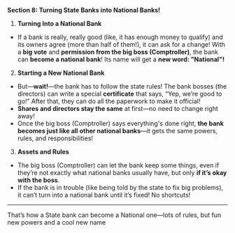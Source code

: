 **Section 8: Turning State Banks into National Banks!**

1. **Turning Into a National Bank**  
  - If a bank is really, really good (like, it has enough money to qualify) and its owners agree (more than half of them!), it can ask for a change! With a **big vote** and **permission from the big boss (Comptroller)**, the bank can **become a national bank**! Its name will get a **new word: "National"!**

2. **Starting a New National Bank**  
  - But—**wait!**—the bank has to follow the state rules! The bank bosses (the directors) can write a special **certificate** that says, “Yep, we’re good to go!” After that, they can do all the paperwork to make it official!  
  - **Shares and directors stay the same** at first—no need to change right away!
  - Once the big boss (Comptroller) says everything's done right, **the bank becomes just like all other national banks**—it gets the same powers, rules, and responsibilities!

3. **Assets and Rules**  
  - The big boss (Comptroller) can let the bank keep some things, even if they’re not exactly what national banks usually have, but only **if it’s okay with the boss**.  
  - If the bank is in trouble (like being told by the state to fix big problems), it can’t turn into a national bank until it’s fixed! No shortcuts!

---

That’s how a State bank can become a National one—lots of rules, but fun new powers and a cool new name
